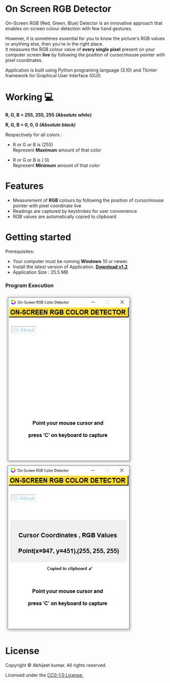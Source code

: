 # On Screen RGB Detector
On-Screen RGB (Red, Green, Blue) Detector is an innovative approach that enables on-screen colour detection with few hand gestures.

However, it is sometimes essential for you to know the picture's RGB values or anything else, then you're in the right place. <br/>
It measures the RGB colour value of **every single pixel** present on your computer screen **live** by following the position of cursor/mouse pointer with pixel coordinates.<br/>

Application is built using Python programing language (3.10) and Tkinter framework for Graphical User Interface (GUI).


# Working 💻

**R, G, B = 255, 255, 255**  ***(Absolute white)***</br>

**R, G, B =    0,    0,    0**  ***(Absolute black)***</br>

Respectively for all colors :
* R or G or B is (255)</br>
Represent **Maximum** amount of that color</br>

* R or G or B is (  0)</br>
 Represent **Minimum** amount of that color</br>


# Features
* Measurement of **RGB** colours by following the position of cursor/mouse pointer with pixel coordinate live
* Readings are captured by keystrokes for user convenience
* RGB values are automatically copied to clipboard

# Getting started
Prerequisites:

* Your computer must be running **Windows** 10 or newer.
* Install the latest version of Application. **[Download v1.2](https://github.com/4BH1J337/On-Screen-RGB-Detector/releases/download/v1.2/On-Screen.RGB.Detector_setup.exe)**
* Application Size : 25.5 MB

### Program Execution 


![Running](Images/opening.png)
![input-output](Images/captured-value.png)
#
# License

Copyright © Abhijeet kumar. All rights reserved.

Licensed under the [CC0-1.0 License.](LICENSE)
